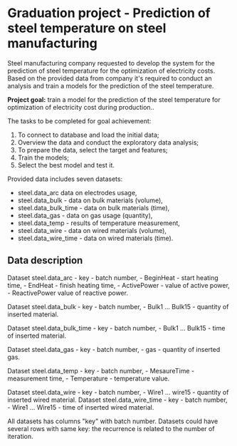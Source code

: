 # Graduation project - Prediction of steel temperature on steel manufacturing

Steel manufacturing company requested to develop the system for the prediction of steel temperature for the optimization of electricity costs. Based on the provided data from company it's required to conduct an analysis and train a models for the prediction of the steel temperature.

**Project goal:** train a model for the prediction of the steel temperature for optimization of electricity cost during production..

The tasks to be completed for goal achievement:
1) To connect to database and load the initial data;
2) Overview the data and conduct the exploratory data analysis;
3) To prepare the data, select the target and features;
4) Train the models;
5) Select the best model and test it.

Provided data includes seven datasets:
- steel.data_arc data on electrodes usage,
- steel.data_bulk - data on bulk materials (volume),
- steel.data_bulk_time - data on bulk materials (time),
- steel.data_gas - data on gas usage (quantity),
- steel.data_temp - results of temperature measurement,
- steel.data_wire - data on wired materials (volume),
- steel.data_wire_time - data on wired materials (time).

## Data description

Dataset steel.data_arc
    - key - batch number,
    - BeginHeat - start heating time,
    - EndHeat - finish heating time,
    - ActivePower - value of active power,
    - ReactivePower value of reactive power.

Dataset steel.data_bulk
    - key - batch number,
    - Bulk1 ... Bulk15 - quantity of inserted material.

Dataset steel.data_bulk_time
    - key - batch number,
    - Bulk1 ... Bulk15 - time of inserted material.

Dataset steel.data_gas
    - key - batch number,
    - gas - quantity of inserted gas.

Dataset steel.data_temp
    - key - batch number,
    - MesaureTime - measurement time,
    - Temperature - temperature value.

Dataset steel.data_wire
    - key - batch number,
    - Wire1 ... wire15 -  quantity of inserted wired material.
Dataset steel.data_wire_time
    - key - batch number,
    - Wire1 ... Wire15 - time of inserted wired material.

All datasets has columns "key" with batch number. 
Datasets could have several rows with same key: the recurrence is related to the number of iteration.